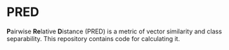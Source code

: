 # PRED
**P**airwise **Re**lative **D**istance (PRED) is a metric of vector similarity and class separability. This repository contains code for calculating it.
